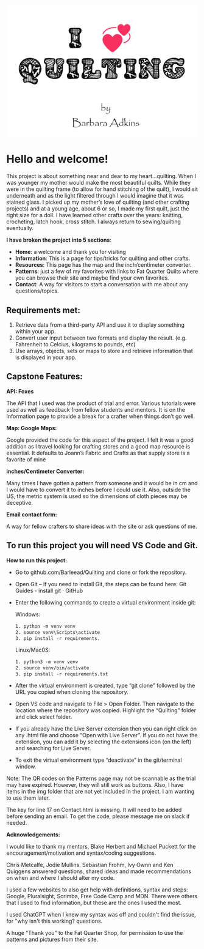 ![alt text](img/Quilting.png)

# Hello and welcome!

This project is about something near and dear to my heart…quilting. When I was younger my mother would make the most beautiful quilts. While they were in the quilting frame (to allow for hand stitching of the quilt), I would sit underneath and as the light filtered through I would imagine that it was stained glass. I picked up my mother’s love of quilting (and other crafting projects) and at a young age, about 6 or so, I made my first quilt, just the right size for a doll. I have learned other crafts over the years: knitting, crocheting, latch hook, cross stitch. I always return to sewing/quilting eventually.

**I have broken the project into 5 sections**:

- **Home**: a welcome and thank you for visiting
- **Information**: This is a page for tips/tricks for quilting and other crafts.
- **Resources**: This page has the map and the inch/centimeter converter.
- **Patterns**: just a few of my favorites with links to Fat Quarter Quilts where you can browse their site and maybe find your own favorites.
- **Contact**: A way for visitors to start a conversation with me about any questions/topics.

## Requirements met:

1. Retrieve data from a third-party API and use it to display something within your app.
2. Convert user input between two formats and display the result. (e.g. Fahrenheit to Celcius, kilograms to pounds, etc)
3. Use arrays, objects, sets or maps to store and retrieve information that is displayed in your app.

## Capstone Features:

**API: Foxes**

The API that I used was the product of trial and error. Various tutorials were used as well as feedback from fellow students and mentors. It is on the Information page to provide a break for a crafter when things don’t go well.

**Map: Google Maps:**

Google provided the code for this aspect of the project. I felt it was a good addition as I travel looking for crafting stores and a good map resource is essential. It defaults to Joann’s Fabric and Crafts as that supply store is a favorite of mine

**inches/Centimeter Converter:**

Many times I have gotten a pattern from someone and it would be in cm and I would have to convert it to inches before I could use it. Also, outside the US, the metric system is used so the dimensions of cloth pieces may be deceptive.

**Email contact form:**

A way for fellow crafters to share ideas with the site or ask questions of me.

## To run this project you will need VS Code and Git.

**How to run this project:**

- Go to github.com/Barleead/Quilting and clone or fork the repository.

- Open Git – If you need to install Git, the steps can be found here: Git Guides - install git · GitHub

- Enter the following commands to create a virtual environment inside git:

  Windows:

      1. python -m venv venv
      2. source venv\Scripts\activate
      3. pip install -r requirements.

  Linux/Mac0S:

      1. python3 -m venv venv
      2. source venv/bin/activate
      3. pip install -r requirements.txt

- After the virtual environment is created, type “git clone” followed by the URL you copied when cloning the repository.

- Open VS code and navigate to File > Open Folder. Then navigate to the location where the repository was copied. Highlight the “Quilting” folder and click select folder.
- If you already have the Live Server extension then you can right click on any .html file and choose “Open with Live Server”. If you do not have the extension, you can add it by selecting the extensions icon (on the left) and searching for Live Server.

- To exit the virtual environment type “deactivate” in the git/terminal window.

Note: The QR codes on the Patterns page may not be scannable as the trial may have expired. However, they will still work as buttons. Also, I have items in the img folder that are not yet included in the project. I am wanting to use them later.

The key for line 17 on Contact.html is missing. It will need to be added before sending an email. To get the code, please message me on slack if needed.

**Acknowledgements:**

I would like to thank my mentors, Blake Herbert and Michael Puckett for the encouragement/motivation and syntax/coding suggestions.

Chris Metcalfe, Jodie Mullins. Sebastian Frohm, Ivy Ownn and Ken Quiggens answered questions, shared ideas and made recommendations on when and where I should alter my code.

I used a few websites to also get help with definitions, syntax and steps: Google, Pluralsight, Scrimba, Free Code Camp and MDN. There were others that I used to find information, but these are the ones I used the most.

I used ChatGPT when I knew my syntax was off and couldn't find the issue, for "why isn't this working? questions.

A huge “Thank you” to the Fat Quarter Shop, for permission to use the patterns and pictures from their site.
